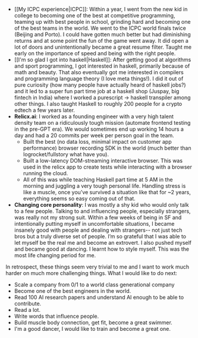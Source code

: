- [[My ICPC experience|ICPC]]: Within a year, I went from the new kid in college to becoming one of the best at competitive programming, teaming up with best people in school, grinding hard and becoming one of the best teams in the world. We went to the ICPC world finals twice (Beijing and Porto). I could have gotten much better but had diminishing returns and at some point the fun of the game went away. It did open a lot of doors and unintentionally became a great resume filter. Taught me early on the importance of speed and being with the right people.
- [[I'm so glad I got into haskell|Haskell]]: After getting good at algorithms and sport programming, I got interested in haskell, primarily because of math and beauty. That also eventually got me interested in compilers and programming language theory (I love meta things!). I did it out of pure curiosity (how many people have actually heard of haskell jobs?) and it led to a super fun part time job at a haskell shop (Juspay, big fintech in India) where I worked a purescript -> haskell transpiler among other things. I also taught Haskell to roughly 200 people for a crypto edtech a few years later.
- **Relicx.ai**: I worked as a founding engineer with a very high talent density team on a ridiculously tough mission (automate frontend testing in the pre-GPT era). We would sometimes end up working 14 hours a day and had a 20 commits per week per person goal in the team.
	- Built the best (no data loss, minimal impact on customer app performance) browser recording SDK in the world (much better than logrocket/fullstory what have you).
	- Built a low-latency DOM-streaming interactive browser. This was used in the relicx app to create tests while interacting with a browser running the cloud.
	- All of this was while teaching Haskell part time at 5 AM in the morning and juggling a very tough personal life. Handling stress is like a muscle, once you’ve survived a situation like that for ~2 years, everything seems so easy coming out of that.
- **Changing core personality**: I was mostly a shy kid who would only talk to a few people. Talking to and influencing people, especially strangers, was really not my strong suit. Within a few weeks of being in SF and intentionally putting myself in uncomfortable situations, I became insanely good with people and dealing with strangers-- not just tech bros but a truly diverse set of people. I’m so grateful that I was able to let myself be the real me and become an extrovert. I also pushed myself and became good at dancing. I learnt how to style myself. This was the most life changing period for me.

In retrospect, these things seem very trivial to me and I want to work much harder on much more challenging things. What I would like to do next:
- Scale a company from 0/1 to a world class generational company
- Become one of the best engineers in the world.
- Read 100 AI research papers and understand AI enough to be able to contribute.
- Read a lot.
- Write words that influence people.
- Build muscle body connection, get fit, become a great swimmer.
- I'm a good dancer, I would like to train and become a great one.
